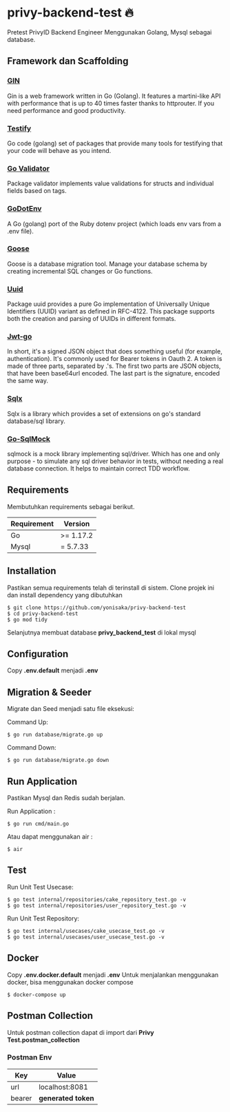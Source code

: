 # privy-backend-test 🔥
Pretest PrivyID Backend Engineer
Menggunakan Golang, Mysql sebagai database.

## Framework dan Scaffolding

### [GIN](https://github.com/gin-gonic/gin)
Gin is a web framework written in Go (Golang). It features a martini-like API with performance that is up to 40 times faster thanks to httprouter. If you need performance and good productivity.

### [Testify](https://github.com/stretchr/testify)
Go code (golang) set of packages that provide many tools for testifying that your code will behave as you intend.

### [Go Validator](https://github.com/go-playground/validator)
Package validator implements value validations for structs and individual fields based on tags.

### [GoDotEnv](https://github.com/joho/godotenv)
A Go (golang) port of the Ruby dotenv project (which loads env vars from a .env file).

### [Goose](https://github.com/pressly/goose)
Goose is a database migration tool. Manage your database schema by creating incremental SQL changes or Go functions.

### [Uuid](https://github.com/gofrs/uuid)
Package uuid provides a pure Go implementation of Universally Unique Identifiers (UUID) variant as defined in RFC-4122. This package supports both the creation and parsing of UUIDs in different formats.

### [Jwt-go](https://github.com/dgrijalva/jwt-go)
In short, it's a signed JSON object that does something useful (for example, authentication). It's commonly used for Bearer tokens in Oauth 2. A token is made of three parts, separated by .'s. The first two parts are JSON objects, that have been base64url encoded. The last part is the signature, encoded the same way.

### [Sqlx](https://github.com/jmoiron/sqlx)
Sqlx is a library which provides a set of extensions on go's standard database/sql library.

### [Go-SqlMock](https://pkg.go.dev/gopkg.in/DATA-DOG/go-sqlmock.v1#section-readme)
sqlmock is a mock library implementing sql/driver. Which has one and only purpose - to simulate any sql driver behavior in tests, without needing a real database connection. It helps to maintain correct TDD workflow.

## Requirements
Membutuhkan requirements sebagai berikut.

| Requirement | Version |
| ----------- | ----------- |
| Go | >= 1.17.2 |
| Mysql | = 5.7.33 |

## Installation
Pastikan semua requirements telah di terinstall di sistem.
Clone projek ini dan install dependency yang dibutuhkan

```
$ git clone https://github.com/yonisaka/privy-backend-test
$ cd privy-backend-test
$ go mod tidy
```

Selanjutnya membuat database **privy_backend_test** di lokal mysql

## Configuration
Copy **.env.default** menjadi **.env** 

## Migration & Seeder
Migrate dan Seed menjadi satu file eksekusi:

Command Up:
```
$ go run database/migrate.go up
```

Command Down:
```
$ go run database/migrate.go down
```
## Run Application
Pastikan Mysql dan Redis sudah berjalan.

Run Application :
```
$ go run cmd/main.go
```

Atau dapat menggunakan air :
```
$ air
```

## Test
Run Unit Test Usecase: 
```
$ go test internal/repositories/cake_repository_test.go -v
$ go test internal/repositories/user_repository_test.go -v
```

Run Unit Test Repository: 
```
$ go test internal/usecases/cake_usecase_test.go -v
$ go test internal/usecases/user_usecase_test.go -v
```

## Docker
Copy **.env.docker.default** menjadi **.env** 
Untuk menjalankan menggunakan docker, bisa menggunakan docker compose
```
$ docker-compose up
```

## Postman Collection
Untuk postman collection dapat di import dari **Privy Test.postman_collection**

### Postman Env
| Key | Value |
| ----------- | ----------- |
| url | localhost:8081 |
| bearer | **generated token** |